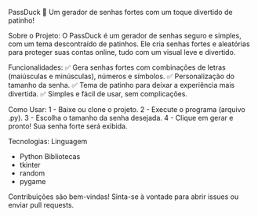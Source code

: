 PassDuck 🦆
Um gerador de senhas fortes com um toque divertido de patinho!

Sobre o Projeto:
O PassDuck é um gerador de senhas seguro e simples, com um tema descontraído de patinhos. Ele cria senhas fortes e aleatórias para proteger suas contas online, tudo com um visual leve e divertido.

Funcionalidades:
✅ Gera senhas fortes com combinações de letras (maiúsculas e minúsculas), números e símbolos.
✅ Personalização do tamanho da senha.
✅ Tema de patinho para deixar a experiência mais divertida.
✅ Simples e fácil de usar, sem complicações.

Como Usar:
1 - Baixe ou clone o projeto.
2 - Execute o programa (arquivo .py).
3 - Escolha o tamanho da senha desejada.
4 - Clique em gerar e pronto! Sua senha forte será exibida.

Tecnologias:
Linguagem
  - Python
Bibliotecas
  - tkinter
  - random
  - pygame

Contribuições são bem-vindas! Sinta-se à vontade para abrir issues ou enviar pull requests.
